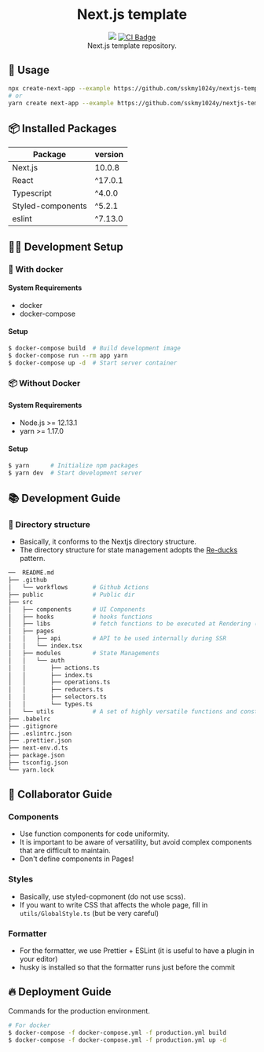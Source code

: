 <p align="center">
<h1 align="center">Next.js template</h1>
<p align="center">
<a href="https://nextjs.org/"><img src="https://img.shields.io/badge/Framework-Next.js-0076f0.svg"></a>
<a href="https://github.com/sskmy1024y/nextjs-template/actions?query=workflow%3ACI"><img src="https://github.com/sskmy1024y/nextjs-template/workflows/CI/badge.svg" alt="CI Badge"></a>
<br>Next.js template repository.
</p>

## 🔖 Usage

```sh
npx create-next-app --example https://github.com/sskmy1024y/nextjs-template <project-name>
# or
yarn create next-app --example https://github.com/sskmy1024y/nextjs-template <project-name>
```

## 📦 Installed Packages

| Package           | version |
| ----------------- | ------- |
| Next.js           | 10.0.8  |
| React             | ^17.0.1 |
| Typescript        | ^4.0.0  |
| Styled-components | ^5.2.1  |
| eslint            | ^7.13.0 |

## 💁‍♀️ Development Setup

### 🐳 With docker

#### System Requirements

* docker
* docker-compose

#### Setup

```sh
$ docker-compose build  # Build development image
$ docker-compose run --rm app yarn
$ docker-compose up -d  # Start server container
```

### 📦 Without Docker

#### System Requirements

* Node.js >= 12.13.1
* yarn >= 1.17.0

#### Setup

```sh
$ yarn      # Initialize npm packages
$ yarn dev  # Start development server
```

## 📚 Development Guide

### 📂 Directory structure

* Basically, it conforms to the Nextjs directory structure.
* The directory structure for state management adopts the [Re-ducks](https://github.com/erikras/ducks-modular-redux) pattern.

```sh
──  README.md
├── .github
│   └── workflows       # Github Actions
├── public              # Public dir
├── src
│   ├── components      # UI Components
│   ├── hooks           # hooks functions
│   ├── libs            # fetch functions to be executed at Rendering (may be removed in the future)
│   ├── pages
│   │   ├── api         # API to be used internally during SSR
│   │   └── index.tsx
│   ├── modules         # State Managements
│   │   └── auth
│   │       ├── actions.ts
│   │       ├── index.ts
│   │       ├── operations.ts
│   │       ├── reducers.ts
│   │       ├── selectors.ts
│   │       └── types.ts
│   └── utils           # A set of highly versatile functions and constants
├── .babelrc
├── .gitignore
├── .eslintrc.json
├── .prettier.json
├── next-env.d.ts
├── package.json
├── tsconfig.json
└── yarn.lock
```

## 🤝 Collaborator Guide

### Components

* Use function components for code uniformity.
* It is important to be aware of versatility, but avoid complex components that are difficult to maintain.
* Don't define components in Pages!

### Styles

* Basically, use styled-copmonent (do not use scss).
* If you want to write CSS that affects the whole page, fill in `utils/GlobalStyle.ts` (but be very careful)

### Formatter

* For the formatter, we use Prettier + ESLint (it is useful to have a plugin in your editor)
* husky is installed so that the formatter runs just before the commit

## 🔥 Deployment Guide

Commands for the production environment.

```sh
# For docker
$ docker-compose -f docker-compose.yml -f production.yml build
$ docker-compose -f docker-compose.yml -f production.yml up -d
```
